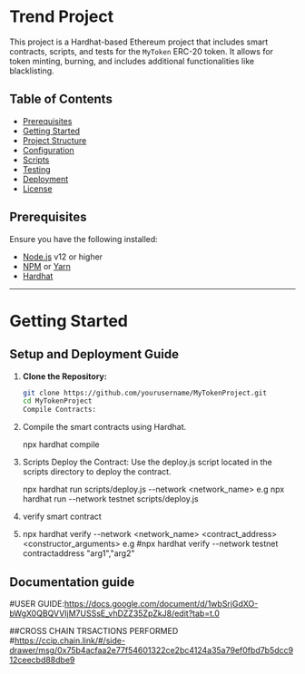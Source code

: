 # Trend Project

This project is a Hardhat-based Ethereum project that includes smart contracts, scripts, and tests for the `MyToken` ERC-20 token. It allows for token minting, burning, and includes additional functionalities like blacklisting.

## Table of Contents

- [Prerequisites](#prerequisites)
- [Getting Started](#getting-started)
- [Project Structure](#project-structure)
- [Configuration](#configuration)
- [Scripts](#scripts)
- [Testing](#testing)
- [Deployment](#deployment)
- [License](#license)

## Prerequisites

Ensure you have the following installed:

- [Node.js](https://nodejs.org/en/) v12 or higher
- [NPM](https://www.npmjs.com/) or [Yarn](https://yarnpkg.com/)
- [Hardhat](https://hardhat.org/)
---------------------------------------------------------------------------------------------------------------------------------------------------------------------------------
# Getting Started

## Setup and Deployment Guide

1. **Clone the Repository:**

   ```bash
   git clone https://github.com/yourusername/MyTokenProject.git
   cd MyTokenProject
   Compile Contracts:
2. Compile the smart contracts using Hardhat.

    npx hardhat compile

4. Scripts
Deploy the Contract:
Use the deploy.js script located in the scripts directory to deploy the contract.

   npx hardhat run scripts/deploy.js --network <network_name>
e.g npx hardhat run --network testnet scripts/deploy.js

6. verify smart contract
7. 
   npx hardhat verify --network <network_name> <contract_address> <constructor_arguments>
   e.g #npx hardhat verify --network testnet contractaddress "arg1","arg2"

## Documentation guide
   #USER GUIDE:https://docs.google.com/document/d/1wbSrjGdXO-bWgX0QBQVVIjM7USSsE_vhDZZ35ZpZkJ8/edit?tab=t.0

##CROSS CHAIN TRSACTIONS PERFORMED
  #https://ccip.chain.link/#/side-drawer/msg/0x75b4acfaa2e77f54601322ce2bc4124a35a79ef0fbd7b5dcc912ceecbd88dbe9

